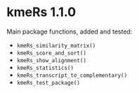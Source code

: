 # kmeRs 1.1.0

Main package functions, added and tested:

* `kmeRs_similarity_matrix()`
* `kmeRs_score_and_sort()`
* `kmeRs_show_alignment()`
* `kmeRs_statistics()`
* `kmeRs_transcript_to_complementary()`
* `kmeRs_test_package()`
